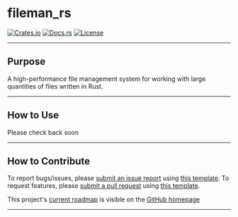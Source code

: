 # fileman_rs

[![Crates.io](https://img.shields.io/crates/v/fileman_rs)](https://crates.io/crates/fileman_rs)
[![Docs.rs](https://img.shields.io/docsrs/fileman_rs)](https://docs.rs/crate/fileman_rs)
[![License](https://img.shields.io/crates/l/fileman_rs)](https://github.com/samwyss/fileman_rs)

___

## Purpose
A high-performance file management system for working with large quantities of files written in Rust.

___

## How to Use
Please check back soon

___

## How to Contribute
To report bugs/issues, please [submit an issue report](https://github.com/samwyss/fileman_rs/issues) using [this template](.github/templates/issue_report.md). To request features, please [submit a pull request](https://github.com/samwyss/fileman_rs/pulls) using [this template](./.github/templates/pull_request.md).

This project's [current roadmap](https://github.com/samwyss/fileman_rs/projects?query=is%3Aopen) is visible on the [GitHub homepage](https://github.com/samwyss/fileman_rs)

___
